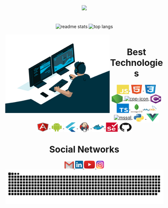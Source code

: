 <h1  align="center">
<img src="https://readme-typing-svg.herokuapp.com/?font=Righteous&size=35&center=true&vCenter=true&width=500&height=70&duration=4000&lines=Hi+There!+👋;+I'm+Diego+De+La+Flor!;" />
</h1>
<br>
<div align=center>
  <img height="180em" src="https://github-readme-stats-salesp07.vercel.app/api?username=DiegoDeLaFlor&count_private=true&show_icons=true&theme=react&rank_icon=github&border_radius=10" alt="readme stats" />
  <img height="180em" src="https://github-readme-stats-salesp07.vercel.app/api/top-langs/?username=DiegoDeLaFlor&hide=HTML&langs_count=8&layout=compact&theme=react&border_radius=10&size_weight=0.5&count_weight=0.5&exclude_repo=github-readme-stats" alt="top langs" />
</div>

<div  align="center"> 
  <div style="display: inline_block"><br>
    <img align="left" height="250" alt="coding-time" src="code.gif">
    <h1 align="center">Best Technologies</h1>
     <a target="_parent" href="https://developer.mozilla.org/en-US/docs/Web/JavaScript">
      <img align="center" height="30" width="40" alt="js-icon" src="https://raw.githubusercontent.com/devicons/devicon/master/icons/javascript/javascript-plain.svg">
    </a>
    <a target="_parent" href="https://developer.mozilla.org/en-US/docs/Web/HTML">
      <img align="center" height="30" width="40" alt="html-icon" src="https://raw.githubusercontent.com/devicons/devicon/master/icons/html5/html5-original.svg">
    </a>
    <a href="https://developer.mozilla.org/en-US/docs/Web/CSS">
      <img align="center" height="30" width="40" alt="css-icon" src="https://raw.githubusercontent.com/devicons/devicon/master/icons/css3/css3-original.svg">
    </a>
    <a href="https://nodejs.org/">
      <img align="center" height="30" width="40" alt="nodejs-icon" src="https://raw.githubusercontent.com/devicons/devicon/master/icons/nodejs/nodejs-original.svg">
    </a>
    <a href="https://isocpp.org/">
      <img align="center" height="30" width="40" alt="cpp-icon" src="https://raw.githubusercontent.com/jmnote/z-icons/master/svg/cpp.svg">
    </a>
    <a href="https://docs.microsoft.com/en-us/dotnet/csharp/">
      <img align="center" height="30" width="40" alt="csharp" src="https://raw.githubusercontent.com/devicons/devicon/master/icons/csharp/csharp-original.svg">
    </a>
    <a href="https://www.typescriptlang.org/">
      <img align="center" height="30" width="40" alt="typescript" src="https://raw.githubusercontent.com/devicons/devicon/master/icons/typescript/typescript-original.svg">
    </a>
    <a href="https://www.mongodb.com/">
      <img align="center" height="30" width="40" alt="mongodb" src="https://raw.githubusercontent.com/devicons/devicon/master/icons/mongodb/mongodb-original-wordmark.svg">
    </a>
    <a href="https://www.mysql.com/">
      <img align="center" height="30" width="40" alt="mysql" src="https://raw.githubusercontent.com/devicons/devicon/master/icons/mysql/mysql-original-wordmark.svg">
    </a>
    <a href="https://www.microsoft.com/en-us/sql-server/">
      <img align="center" height="30" width="40" alt="mssql" src="https://www.svgrepo.com/show/303229/microsoft-sql-server-logo.svg">
    </a>
    <a href="https://www.python.org/">
      <img align="center" height="30" width="40" alt="python" src="https://raw.githubusercontent.com/devicons/devicon/master/icons/python/python-original.svg">
    </a>
    <a href="https://vuejs.org/">
    <img align="center" height="30" width="40" alt="vuejs" src="https://raw.githubusercontent.com/devicons/devicon/master/icons/vuejs/vuejs-original.svg">
    </a>
    <a href="https://angular.io/">
      <img align="center" height="30" width="40" alt="angularjs" src="https://raw.githubusercontent.com/devicons/devicon/master/icons/angularjs/angularjs-original.svg">
    </a>
    <a href="https://www.android.com/">
      <img align="center" height="30" width="40" alt="android" src="https://raw.githubusercontent.com/devicons/devicon/master/icons/android/android-original.svg">
    </a>
     <a href="https://flutter.dev/">
      <img align="center" height="30" width="40" alt="flutter" src="https://raw.githubusercontent.com/devicons/devicon/master/icons/flutter/flutter-original.svg">
    </a>
    <a href="https://www.jenkins.io/">
      <img align="center" height="30" width="40" alt="jenkins" src="https://raw.githubusercontent.com/devicons/devicon/master/icons/jenkins/jenkins-original.svg">
    </a>
    <a href="https://www.docker.com/">
      <img align="center" height="30" width="40" alt="docker" src="https://raw.githubusercontent.com/devicons/devicon/master/icons/docker/docker-original.svg">
    </a>
    <a href="https://www.selenium.dev/selenium-ide/">
      <img align="center" height="30" width="40" alt="selenium-ide" src="https://raw.githubusercontent.com/devicons/devicon/master/icons/selenium/selenium-original.svg">
    </a>
    <a href="https://github.com/features/actions">
      <img align="center" height="30" width="40" alt="github-actions" src="https://raw.githubusercontent.com/devicons/devicon/master/icons/github/github-original.svg">
    </a>
   </div>
    
  <h1 align="center">Social Networks</h1>
    <a href = "mailto:diegoalonso139@gmail.com">
      <img width="30" src="gmail.svg">
    </a>
    <a href = "https://www.linkedin.com/in/diego-de-la-flor-02048a237/">
      <img width="25" src="linkedin.svg">
    </a>
    <a href = "https://www.youtube.com/@diegodelaflor2926">
      <img width="35" src="youtube.svg">
    </a>
    <a href = "https://www.instagram.com/diego_alonso20025/">
      <img width="25" src="instagram.png">
    </a>
</div>

<img alt="snake eating my contributions" src="https://raw.githubusercontent.com/DiegoDeLaFlor/DiegoDeLaFlor/output/github-contribution-grid-snake-dark.svg" />
